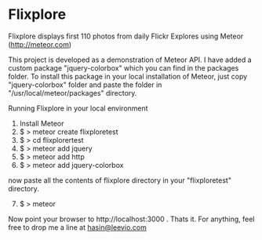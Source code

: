 Flixplore
=========

Flixplore displays first 110 photos from daily Flickr Explores using Meteor (http://meteor.com)

This project is developed as a demonstration of Meteor API. I have added a custom package "jquery-colorbox" which 
you can find in the packages folder. To install this package in your local installation of Meteor, just copy "jquery-colorbox" folder
and paste the folder in "/usr/local/meteor/packages" directory. 

Running Flixplore in your local environment

1. Install Meteor
2. $ > meteor create flixploretest
3. $ > cd flixplorertest
4. $ > meteor add jquery
5. $ > meteor add http
6. $ > meteor add jquery-colorbox

now paste all the contents of flixplore directory in your "flixploretest" directory. 

7. $ > meteor 

Now point your browser to http://localhost:3000 . Thats it. For anything, feel free to drop me a line at hasin@leevio.com